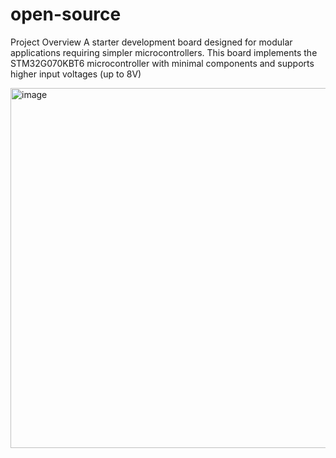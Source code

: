 # open-source
Project Overview A starter development board designed for modular applications requiring simpler microcontrollers. This board implements the STM32G070KBT6 microcontroller with minimal components and supports higher input voltages (up to 8V)

<img width="593" height="576" alt="image" src="https://github.com/user-attachments/assets/8b6f96ec-dccc-485b-acdc-d0a6f7f07438" />

